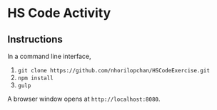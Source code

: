 # HS Code Activity

## Instructions

In a command line interface,

1. `git clone https://github.com/nhorilopchan/HSCodeExercise.git`
2. `npm install`
3. `gulp`

A browser window opens at `http://localhost:8080`.